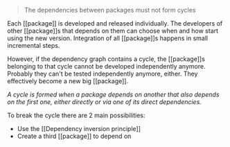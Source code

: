 > The dependencies between packages must not form cycles

Each [[package]] is developed and released individually. The developers of other [[package]]s that depends on them can choose when and how start using the new version. Integration of all [[package]]s happens in small incremental steps.

However, if the dependency graph contains a cycle, the [[package]]s belonging to that cycle cannot be developed independently anymore. Probably they can't be tested independently anymore, either. They effectively become a new big [[package]].

*A cycle is formed when a package depends on another that also depends on the first one, either directly or via one of its direct dependencies.*

To break the cycle there are 2 main possibilities:
- Use the [[Dependency inversion principle]]
- Create a third [[package]] to depend on
